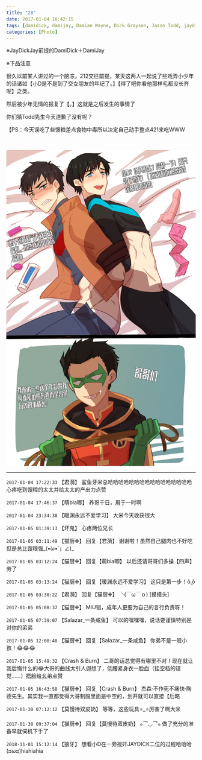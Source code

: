 ```yaml
---
title: "28"
date: 2017-01-04 16:42:15
tags: [damidick, damijay, Damian Wayne, Dick Grayson, Jason Todd, jaydick, dickjay]
categories: [Photo]
---
```


<p>※JayDickJay前提的DamiDick＋DamiJay </p> 
<p>※下品注意</p> 
<p>很久以前某人讲过的一个脑冻，212交往前提，某天这两人一起说了些戏弄小少年的话诸如【小D是不是到了交女朋友的年纪了。】【得了吧你看他那样毛都没长齐呢】之类。</p> 
<p>然后被少年无情的报复了【。】这就是之后发生的事情了</p> 
<p>你们猜Todd先生今天道歉了没有呢？</p> 
<p>【PS：今天误吃了些馊粮差点食物中毒所以决定自己动手整点421来吃WWW</p> 
<p><br /></p>

![](https://raw.githubusercontent.com/alicewish/meowchain247/master/img_cVZNdzJtQk9JV2ZPK0JJTWFoOUd3K2c1K0pyRmxPNzVkelZiTnYyZDVKL0hvcVI0dnJjUU1BPT0.jpg)

---

`2017-01-04 17:22:33` 【君漪】 鲨鱼牙米总哈哈哈哈哈哈哈哈哈哈哈哈哈哈哈哈心疼吃到馊粮的太太并给太太的产出力点赞

`2017-01-04 17:46:37` 【萌bia唧】 养哥千日，用于一时啊

`2017-01-04 23:34:30` 【暖渊永远不爱学习】 大米今天收获很大

`2017-01-05 01:39:13` 【坏鬼】 心疼两位兄长

`2017-01-05 03:11:49` 【猫厨✙】 回复【君漪】 谢谢啦！虽然自己腿肉也不好吃但是总比馊粮强\_(•̀ω•́ 」∠)\_

`2017-01-05 03:12:24` 【猫厨✙】 回复【萌bia唧】 以后还请哥哥们多操【四声】劳了

`2017-01-05 03:13:24` 【猫厨✙】 回复【暖渊永远不爱学习】 这只是第一步！ȏ.̮ȏ

`2017-01-05 03:30:22` 【君漪】 回复【猫厨✙】 ╰(￣ω￣ｏ) [摸摸头]

`2017-01-05 05:08:37` 【猫厨✙】 MIU错，成年人更要为自己的言行负责呀！

`2017-01-05 07:39:07` 【Salazar\_一条咸鱼】 可以的嘿嘿嘿，说话要谨慎特别是对你的弟弟

`2017-01-05 12:08:48` 【猫厨✙】 回复【Salazar\_一条咸鱼】 你弟不是一般小孩！😂😂😂

`2017-01-05 15:49:32` 【Crash & Burn】 二哥的话总觉得有哪里不对！现在就让我后悔什么的😂大哥的曲线太引人遐想了，低腰紧身衣一脸血（挂空档的错觉……）捂脸给幺弟点赞

`2017-01-05 16:43:58` 【猫厨✙】 回复【Crash & Burn】 杰森·不作死不痛快·陶德先生。其实我一直都觉得大哥制服里面是中空的，划开就可以直接【后略

`2017-01-30 07:12:12` 【莫慢待双皮奶】 等等，这些玩具⭐\_⭐厉害了啊大米

`2017-01-30 09:37:04` 【猫厨✙】 回复【莫慢待双皮奶】 ๑乛◡乛๑ 做了充分的准备早就伺机下手了

`2018-11-01 15:12:14` 【狼牙】 想看小D在一旁视奸JAYDICK二位的过程哈哈哈(ಡωಡ)hiahiahia
